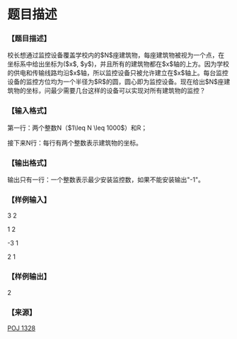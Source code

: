 # 题目描述


<h3>
【题目描述】
</h3>
<p>
校长想通过监控设备覆盖学校内的$N$座建筑物，每座建筑物被视为一个点，在坐标系中给出坐标为($x$, $y$)，并且所有的建筑物都在$x$轴的上方。因为学校的供电和传输线路均沿$x$轴，所以监控设备只被允许建立在$x$轴上。每台监控设备的监控方位均为一个半径为$R$的圆，圆心即为监控设备。现在给出$N$座建筑物的坐标，问最少需要几台这样的设备可以实现对所有建筑物的监控？
</p>
<h3>
【输入格式】
</h3>
<p>
第一行：两个整数N（$1\leq N \leq 1000$）和R；
</p>
<p>
接下来N行：每行有两个整数表示建筑物的坐标。
</p>
<h3>
【输出格式】
</h3>
<p>
输出只有一行：一个整数表示最少安装监控数，如果不能安装输出&#34;-1&#34;。
</p>
<h3>
【样例输入】
</h3>
<p>
3 2
</p>
<p>
1 2
</p>
<p>
-3 1
</p>
<p>
2 1
</p>
<h3>
【样例输出】
</h3>
<p>
2
</p>
<h3>
【来源】
</h3>
<p>
<a href="http://poj.org/problem?id=1328" target="_blank">POJ 1328</a> 
</p>
